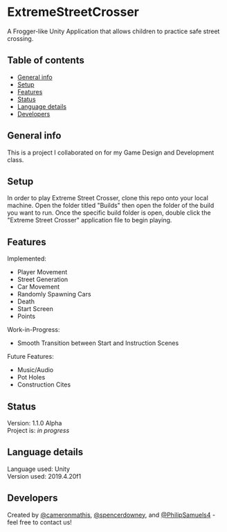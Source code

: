 # ExtremeStreetCrosser

A Frogger-like Unity Application that allows children to practice safe street crossing.

## Table of contents
* [General info](#general-info)
* [Setup](#setup)
* [Features](#features)
* [Status](#status)
* [Language details](#Language-details)
* [Developers](#developers)

## General info
This is a project I collaborated on for my Game Design and Development class.

## Setup
In order to play Extreme Street Crosser, clone this repo onto your local machine. Open the folder titled "Builds" then open the folder of the build you want to run. Once the specific build folder is open, double click the "Extreme Street Crosser" application file to begin playing. <br/>

## Features
Implemented:
* Player Movement
* Street Generation
* Car Movement
* Randomly Spawning Cars
* Death
* Start Screen
* Points

Work-in-Progress:
* Smooth Transition between Start and Instruction Scenes

Future Features:
* Music/Audio
* Pot Holes
* Construction Cites

## Status
Version: 1.1.0 Alpha</br>
Project is: _in progress_

## Language details
Language used: Unity </br>
Version used: 2019.4.20f1

## Developers
Created by [@cameronmathis](https://github.com/cameronmathis/), [@spencerdowney](https://github.com/spencerdowney), and [@PhilipSamuels4](https://github.com/PhilipSamuels4) - feel free to contact us!
